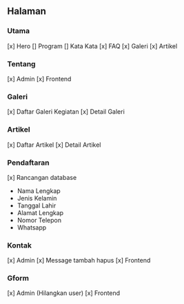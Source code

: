## Halaman

### Utama
[x] Hero
[] Program
[] Kata Kata
[x] FAQ
[x] Galeri
[x] Artikel

### Tentang
[x] Admin
[x] Frontend

### Galeri
[x] Daftar Galeri Kegiatan
[x] Detail Galeri

### Artikel
[x] Daftar Artikel
[x] Detail Artikel

### Pendaftaran
[x] Rancangan database
  - Nama Lengkap
  - Jenis Kelamin
  - Tanggal Lahir
  - Alamat Lengkap
  - Nomor Telepon
  - Whatsapp

### Kontak
[x] Admin 
[x] Message tambah hapus
[x] Frontend

### Gform
[x] Admin (Hilangkan user)
[x] Frontend


